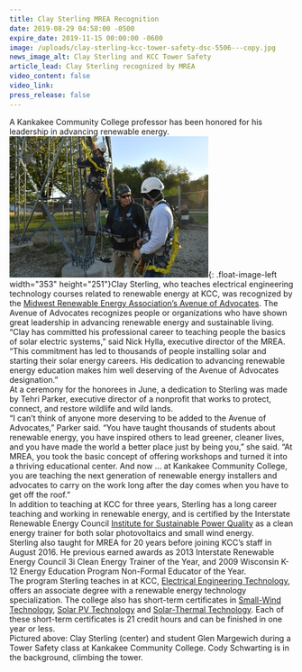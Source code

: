 ```yaml
---
title: Clay Sterling MREA Recognition
date: 2019-08-29 04:58:00 -0500
expire_date: 2019-11-15 00:00:00 -0600
image: /uploads/clay-sterling-kcc-tower-safety-dsc-5506---copy.jpg
news_image_alt: Clay Sterling and KCC Tower Safety
article_lead: Clay Sterling recognized by MREA
video_content: false
video_link:
press_release: false
---
```


A Kankakee Community College professor has been honored for his leadership in advancing renewable energy.<br>![](/uploads/clay-sterling-kcc-tower-safety-dsc-5506---copy.jpg){: .float-image-left width="353" height="251"}Clay Sterling, who teaches electrical engineering technology courses related to renewable energy at KCC, was recognized by the [Midwest Renewable Energy Association’s Avenue of Advocates](https://www.midwestrenew.org/awards/). The Avenue of Advocates recognizes people or organizations who have shown great leadership in advancing renewable energy and sustainable living.<br>“Clay has committed his professional career to teaching people the basics of solar electric systems,” said Nick Hylla, executive director of the MREA. “This commitment has led to thousands of people installing solar and starting their solar energy careers. His dedication to advancing renewable energy education makes him well deserving of the Avenue of Advocates designation.”<br>At a ceremony for the honorees in June, a dedication to Sterling was made by Tehri Parker, executive director of a nonprofit that works to protect, connect, and restore wildlife and wild lands.<br>“I can’t think of anyone more deserving to be added to the Avenue of Advocates,” Parker said. “You have taught thousands of students about renewable energy, you have inspired others to lead greener, cleaner lives, and you have made the world a better place just by being you,” she said. “At MREA, you took the basic concept of offering workshops and turned it into a thriving educational center. And now … at Kankakee Community College, you are teaching the next generation of renewable energy installers and advocates to carry on the work long after the day comes when you have to get off the roof.”<br>In addition to teaching at KCC for three years, Sterling has a long career teaching and working in renewable energy, and is certified by the Interstate Renewable Energy Council [Institute for Sustainable Power Quality](https://irecusa.org/credentialing/credential-holders/) as a clean energy trainer for both solar photovoltaics and small wind energy.&nbsp;<br>Sterling also taught for MREA for 20 years before joining KCC’s staff in August 2016. He previous earned awards as 2013 Interstate Renewable Energy Council 3i Clean Energy Trainer of the Year, and 2009 Wisconsin K-12 Energy Education Program Non-Formal Educator of the Year.<br>The program Sterling teaches in at KCC, [Electrical Engineering Technology](http://kcc.smartcatalogiq.com/en/2019-2020/Academic-Catalog/Program-Areas/Industrial-and-Manufacturing-Technologies/Electrical-Engineering-Technology-Renewable-Energy-Technology-Track-AAS), offers an associate degree with a renewable energy technology specialization. The college also has short-term certificates in [Small-Wind Technology](http://kcc.smartcatalogiq.com/en/2019-2020/Academic-Catalog/Program-Areas/Industrial-and-Manufacturing-Technologies/Electrical-Engineering-Technology-Certificates), [Solar PV Technology](http://kcc.smartcatalogiq.com/en/2019-2020/Academic-Catalog/Program-Areas/Industrial-and-Manufacturing-Technologies/Electrical-Engineering-Technology-Certificates) and [Solar-Thermal Technology](http://kcc.smartcatalogiq.com/en/2019-2020/Academic-Catalog/Program-Areas/Industrial-and-Manufacturing-Technologies/Electrical-Engineering-Technology-Certificates). Each of these short-term certificates is 21 credit hours and can be finished in one year or less.<br>Pictured above: Clay Sterling (center) and student Glen Margewich during a Tower Safety class at Kankakee Community College. Cody Schwarting is in the background, climbing the tower.